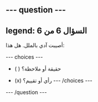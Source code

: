 --- question ---
---
legend: السؤال 6 من 6
---

أصيبت آدي بالملل. هل هذا:

--- choices ---
- ( ) حقيقة أو ملاحظة؟

- (x) رأي أو تقييم؟ --- /choices ---

--- /question ---
